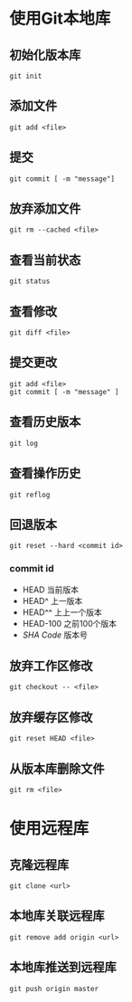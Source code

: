 # 使用Git本地库

## 初始化版本库

``` shell
git init
```

## 添加文件

``` shell
git add <file>
```

## 提交

``` shell
git commit [ -m "message"]
```

## 放弃添加文件

``` shell
git rm --cached <file>
```

## 查看当前状态

``` shell
git status
```

## 查看修改

``` shell
git diff <file>
```

## 提交更改

``` shell
git add <file>
git commit [ -m "message" ]
```

## 查看历史版本

``` shell
git log
```

## 查看操作历史

``` shell
git reflog
```

## 回退版本

``` shell
git reset --hard <commit id>
```
### commit id
* HEAD	当前版本
* HEAD^ 上一版本
* HEAD^^ 上上一个版本
* HEAD-100 之前100个版本
* *SHA Code* 版本号

## 放弃工作区修改

``` shell
git checkout -- <file>
```

## 放弃缓存区修改

``` shell
git reset HEAD <file>
```

## 从版本库删除文件
``` shell
git rm <file>
```


# 使用远程库

## 克隆远程库

``` shell
git clone <url>
```


## 本地库关联远程库

``` shell
git remove add origin <url>
```

## 本地库推送到远程库

``` shell
git push origin master
```


